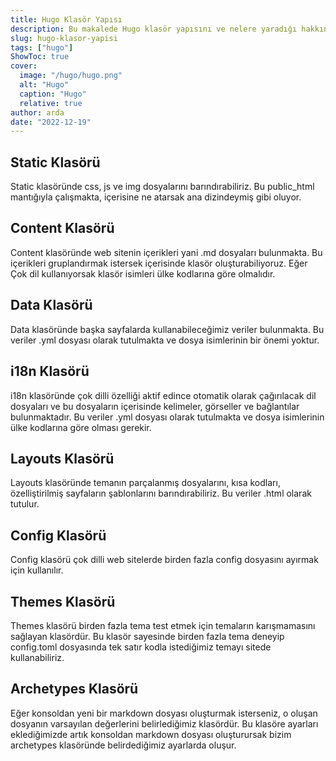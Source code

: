 ```yaml
---
title: Hugo Klasör Yapısı
description: Bu makalede Hugo klasör yapısını ve nelere yaradığı hakkında bilgi alabilirsiniz.
slug: hugo-klasor-yapisi
tags: ["hugo"]
ShowToc: true
cover:
  image: "/hugo/hugo.png"
  alt: "Hugo"
  caption: "Hugo"
  relative: true
author: arda
date: "2022-12-19"
---
```


## Static Klasörü

Static klasöründe css, js ve img dosyalarını barındırabiliriz. Bu public_html mantığıyla çalışmakta, içerisine ne atarsak ana dizindeymiş gibi oluyor.

## Content Klasörü

Content klasöründe web sitenin içerikleri yani .md dosyaları bulunmakta. Bu içerikleri gruplandırmak istersek içerisinde klasör oluşturabiliyoruz. Eğer Çok dil kullanıyorsak klasör isimleri ülke kodlarına göre olmalıdır.

## Data Klasörü

Data klasöründe başka sayfalarda kullanabileceğimiz veriler bulunmakta. Bu veriler .yml dosyası olarak tutulmakta ve dosya isimlerinin bir önemi yoktur.

## i18n Klasörü

i18n klasöründe çok dilli özelliği aktif edince otomatik olarak çağırılacak dil dosyaları ve bu dosyaların içerisinde kelimeler, görseller ve bağlantılar bulunmaktadır. Bu veriler .yml dosyası olarak tutulmakta ve dosya isimlerinin ülke kodlarına göre olması gerekir.

## Layouts Klasörü

Layouts klasöründe temanın parçalanmış dosyalarını, kısa kodları, özelliştirilmiş sayfaların şablonlarını barındırabiliriz. Bu veriler .html olarak tutulur.

## Config Klasörü

Config klasörü çok dilli web sitelerde birden fazla config dosyasını ayırmak için kullanılır.

## Themes Klasörü

Themes klasörü birden fazla tema test etmek için temaların karışmamasını sağlayan klasördür. Bu klasör sayesinde birden fazla tema deneyip config.toml dosyasında tek satır kodla istediğimiz temayı sitede kullanabiliriz.

## Archetypes Klasörü

Eğer konsoldan yeni bir markdown dosyası oluşturmak isterseniz, o oluşan dosyanın varsayılan değerlerini belirlediğimiz klasördür. Bu klasöre ayarları eklediğimizde artık konsoldan markdown dosyası oluşturursak bizim archetypes klasöründe belirdediğimiz ayarlarda oluşur.
